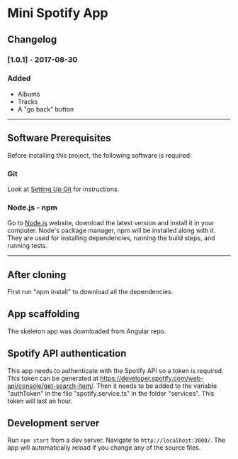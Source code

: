 # Mini Spotify App

## Changelog
### [1.0.1] - 2017-08-30
### Added
- Albums
- Tracks
- A "go back" button

<hr>

## Software Prerequisites

Before installing this project, the following software is required:

### Git

Look at [Setting Up Git](https://help.github.com/articles/set-up-git/) for instructions.

### Node.js - npm

Go to [Node.js](https://nodejs.org/en/) website, download the latest version and install it in your computer. Node's package manager, npm will be installed along with it. They are used for installing dependencies, running the build steps, and running tests.

<hr>

## After cloning
First run "npm install" to download all the dependencies.

## App scaffolding
The skeleton app was downloaded from Angular repo.

## Spotify API authentication
This app needs to authenticate with the Spotify API so a token is required. This token can be generated at https://developer.spotify.com/web-api/console/get-search-item/. Then it needs to be added to the variable "authToken" in the file "spotify.service.ts" in the folder "services". This token will last an hour.

## Development server
Run `npm start` from a dev server. Navigate to `http://localhost:3000/`. The app will automatically reload if you change any of the source files.
